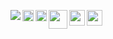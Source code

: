 <img align="left" src="https://img.shields.io/badge/blockchain-developer-brightgreen"/><img align="left" width="18px" src="https://cryptologos.cc/logos/ethereum-eth-logo.svg"/><img align="left" width="18px" src="https://upload.wikimedia.org/wikipedia/commons/9/98/Solidity_logo.svg"/><img align="left" width="30px" src="https://upload.wikimedia.org/wikipedia/commons/d/d5/Rust_programming_language_black_logo.svg"/><img align="left" width="25px" src="https://w7.pngwing.com/pngs/1007/775/png-transparent-bnb-cryptocurrencies-icon.png"/><img align="left" width="25px" src="https://cryptologos.cc/logos/solana-sol-logo.svg"/>
